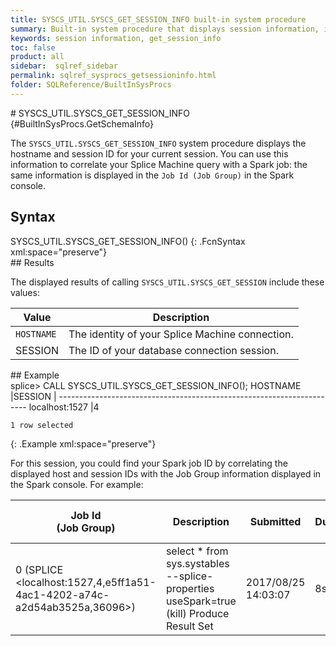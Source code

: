 ```yaml
---
title: SYSCS_UTIL.SYSCS_GET_SESSION_INFO built-in system procedure
summary: Built-in system procedure that displays session information, including the hostname and session IDs.
keywords: session information, get_session_info
toc: false
product: all
sidebar:  sqlref_sidebar
permalink: sqlref_sysprocs_getsessioninfo.html
folder: SQLReference/BuiltInSysProcs
---
```

<section>
<div class="TopicContent" data-swiftype-index="true" markdown="1">
# SYSCS_UTIL.SYSCS_GET_SESSION_INFO   {#BuiltInSysProcs.GetSchemaInfo}

The `SYSCS_UTIL.SYSCS_GET_SESSION_INFO` system procedure displays the
hostname and session ID for your current session. You can use this
information to correlate your Splice Machine query with a Spark job: the
same information is displayed in the `Job Id (Job Group)` in the Spark
console.

## Syntax

<div class="fcnWrapperWide" markdown="1">
    SYSCS_UTIL.SYSCS_GET_SESSION_INFO()
{: .FcnSyntax xml:space="preserve"}

</div>
## Results

The displayed results of calling `SYSCS_UTIL.SYSCS_GET_SESSION` include
these values:

<table summary=" summary=&quot;Columns in Get_Session_Info results display&quot;">
                <col />
                <col />
                <thead>
                    <tr>
                        <th>Value</th>
                        <th>Description</th>
                    </tr>
                </thead>
                <tbody>
                    <tr>
                        <td><code>HOSTNAME</code></td>
                        <td>The identity of your Splice Machine connection.</td>
                    </tr>
                    <tr>
                        <td class="CodeFont">SESSION
					</td>
                        <td>The ID of your database connection session.</td>
                    </tr>
                </tbody>
            </table>
## Example

<div class="preWrapperWide" markdown="1">
    splice> CALL SYSCS_UTIL.SYSCS_GET_SESSION_INFO();
    HOSTNAME                       |SESSION  |
    ----------------------------------------------------------------------
    localhost:1527                 |4
    
    1 row selected
{: .Example xml:space="preserve"}

</div>
For this session, you could find your Spark job ID by correlating the
displayed host and session IDs with the Job Group information displayed
in the Spark console. For example:

<table>
                <col />
                <col />
                <col />
                <col />
                <col />
                <col />
                <thead>
                    <tr>
                        <th>Job Id<br />(Job Group)</th>
                        <th>Description</th>
						<th>Submitted</th>
						<th>Duration</th>
						<th>Stages:<br />Succeeded/Total</th>
						<th>Tasks (for all stages):<br />Succeeded/Total</th>
                    </tr>
                </thead>
                <tbody>
                    <tr>
                        <td>0 (SPLICE &lt;<span class="Highlighted">localhost:1527,4</span>,e5ff1a51-4ac1-4202-a74c-a2d54ab3525a,36096&gt;)</td>
                        <td>select * from sys.systables --splice-properties useSpark=true (kill) Produce Result Set	</td>
                        <td>2017/08/25 14:03:07	</td>
                        <td>8s</td>
                        <td>0/1</td>
                        <td>0/1</td>
                    </tr>
                </tbody>
            </table>
</div>
</section>

